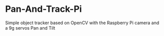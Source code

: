 # Pan-And-Track-Pi
Simple object tracker based on OpenCV with the Raspberry Pi camera and a 9g servos Pan and Tilt 
